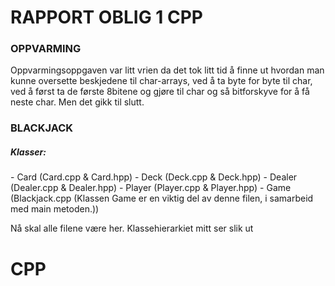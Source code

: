 <h1>RAPPORT OBLIG 1 CPP</h1>

<h3>OPPVARMING</h3>
  Oppvarmingsoppgaven var litt vrien da det tok litt tid å finne ut hvordan man kunne oversette beskjedene til char-arrays, ved   å ta byte for byte til char, ved å først ta de første 8bitene og gjøre til char og så bitforskyve for å få neste char.
  Men det gikk til slutt.
  
<h3>BLACKJACK</h3>
<h5>Klasser:</h5>
  - Card    (Card.cpp & Card.hpp)
  - Deck    (Deck.cpp & Deck.hpp)
  - Dealer  (Dealer.cpp & Dealer.hpp)
  - Player  (Player.cpp & Player.hpp)
  - Game    (Blackjack.cpp (Klassen Game er en viktig del av denne filen, i samarbeid med main metoden.))

  
Nå skal alle filene være her.
Klassehierarkiet mitt ser slik ut
<h1>CPP</h1>
